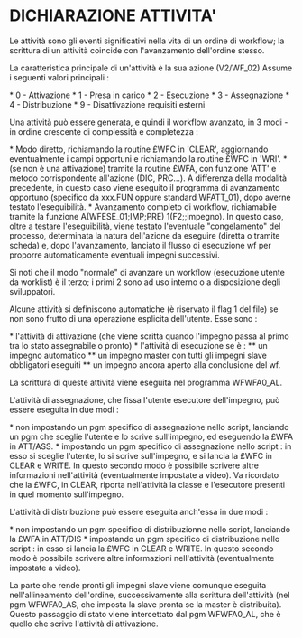 
# DICHIARAZIONE ATTIVITA'

Le attività sono gli eventi significativi nella vita di un ordine di workflow; la scrittura di un attività coincide con l'avanzamento dell'ordine stesso.

La caratteristica principale di un'attività è la sua azione (V2/WF_02)
Assume i seguenti valori principali : 


 \* 0 - Attivazione
 \* 1 - Presa in carico
 \* 2 - Esecuzione
 \* 3 - Assegnazione
 \* 4 - Distribuzione
 \* 9 - Disattivazione requisiti esterni


Una attività può essere generata, e quindi il workflow avanzato, in 3 modi - in ordine crescente di complessità e completezza : 


 \* Modo diretto, richiamando la routine £WFC in 'CLEAR', aggiornando eventualmente i campi opportuni e richiamando la routine £WFC in 'WRI'.
 \* (se non è una attivazione) tramite la routine £WFA, con funzione 'ATT' e metodo corrispondente all'azione (DIC, PRC...). A differenza della modalità precedente, in questo caso viene eseguito il programma di avanzamento opportuno (specifico da xxx.FUN oppure standard WFATT_01), dopo averne testato l'eseguibilità.
 \* Avanzamento completo di workflow, richiamabile tramite la funzione A(WFESE_01;IMP;PRE) 1(F2;;impegno). In questo caso, oltre a testare l'eseguibilità, viene testato l'eventuale "congelamento" del processo, determinata la natura dell'azione da eseguire (diretta o tramite scheda) e, dopo l'avanzamento, lanciato il flusso di esecuzione wf per proporre automaticamente eventuali impegni successivi.


Si noti che il modo "normale" di avanzare un workflow (esecuzione utente da worklist) è il terzo; i primi 2 sono ad uso interno o a disposizione degli sviluppatori.

Alcune attività si definiscono automatiche (è riservato il flag 1 del file) se non sono frutto di una operazione esplicita dell'utente.
Esse sono : 


 \* l'attività di attivazione (che viene scritta quando l'impegno passa al primo tra lo stato assegnabile o pronto)
 \* l'attività  di esecuzione se è : 
 \*\* un impegno automatico
 \*\* un impegno master con tutti gli impegni slave obbligatori eseguiti
 \*\* un impegno ancora aperto alla conclusione del wf.


La scrittura di queste attività viene eseguita nel programma WFWFA0_AL.

L'attività di assegnazione, che fissa l'utente esecutore dell'impegno, può essere eseguita in due modi : 


 \* non impostando un pgm specifico di assegnazione nello script, lanciando un pgm che sceglie l'utente e lo scrive sull'impegno, ed eseguendo la £WFA in ATT/ASS.
 \* impostando un pgm specifico di assegnazione nello script :  in esso si sceglie l'utente, lo si scrive sull'impegno, e si lancia la £WFC in CLEAR e WRITE. In questo secondo modo è possibile scrivere altre informazioni nell'attività (eventualmente impostate a video). Va ricordato che la £WFC, in CLEAR, riporta nell'attività la classe e l'esecutore presenti in quel momento sull'impegno.


L'attività di distribuzione può essere eseguita anch'essa in due modi : 


 \* non impostando un pgm specifico di distribuzionne  nello script, lanciando la £WFA in ATT/DIS
 \* impostando un pgm specifico di distribuzione nello script :  in esso si lancia la £WFC in CLEAR e WRITE. In questo secondo modo è possibile scrivere altre informazioni nell'attività (eventualmente impostate a video).


La parte che rende pronti gli impegni slave viene comunque eseguita nell'allineamento dell'ordine, successivamente alla scrittura dell'attività (nel pgm WFWFA0_AS, che imposta la slave pronta se la master è distribuita). Questo passaggio di stato viene intercettato dal pgm WFWFA0_AL, che è quello che scrive l'attività di attivazione.

